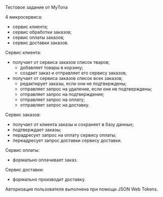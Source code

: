 Тестовое задание от MyTona

4 микросервиса:
  - сервис клиента;
  - сервис обработки заказов;
  - сервис оплаты заказов;
  - сервис доставки заказов.

Сервис клиента:
  - получает от сервиса заказов список тваров;
    - добавляет товары в корзину;
    - создает заказ и отправляет его сервису заказов;
  - получает от сервиса заказов список всех заказов;
    - редактирует заказы, если они не подтверждены;
    - отправляет запрос на удаление, если они не подтверждены;
    - отправляет запрос на подтверждение;
    - отправляет запрос на оплату;
    - отправляет запрос на доставку.

Сервис заказов:
  - получает от клиента заказы и сохраняет в базу данных;
  - подтверждает заказы;
  - перадресует запрос на оплату сервису оплаты;
  - переадресует запрос доставки сервису доставки.

Сервис оплаты:
  - формально оплачивает заказ.

Сервис доставки:
  - формально производит доставку.

Авторизация пользователя выполнена при помощи JSON Web Tokens.
